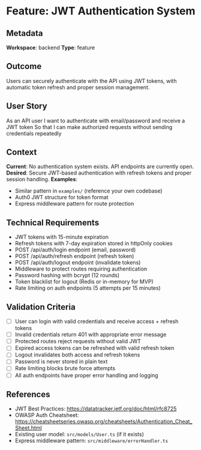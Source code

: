 # Feature: JWT Authentication System

## Metadata
**Workspace**: backend
**Type**: feature

## Outcome
Users can securely authenticate with the API using JWT tokens, with automatic token refresh and proper session management.

## User Story
As an API user
I want to authenticate with email/password and receive a JWT token
So that I can make authorized requests without sending credentials repeatedly

## Context
**Current**: No authentication system exists. API endpoints are currently open.
**Desired**: Secure JWT-based authentication with refresh tokens and proper session handling.
**Examples**:
- Similar pattern in `examples/` (reference your own codebase)
- Auth0 JWT structure for token format
- Express middleware pattern for route protection

## Technical Requirements
- JWT tokens with 15-minute expiration
- Refresh tokens with 7-day expiration stored in httpOnly cookies
- POST /api/auth/login endpoint (email, password)
- POST /api/auth/refresh endpoint (refresh token)
- POST /api/auth/logout endpoint (invalidate tokens)
- Middleware to protect routes requiring authentication
- Password hashing with bcrypt (12 rounds)
- Token blacklist for logout (Redis or in-memory for MVP)
- Rate limiting on auth endpoints (5 attempts per 15 minutes)

## Validation Criteria
- [ ] User can login with valid credentials and receive access + refresh tokens
- [ ] Invalid credentials return 401 with appropriate error message
- [ ] Protected routes reject requests without valid JWT
- [ ] Expired access tokens can be refreshed with valid refresh token
- [ ] Logout invalidates both access and refresh tokens
- [ ] Password is never stored in plain text
- [ ] Rate limiting blocks brute force attempts
- [ ] All auth endpoints have proper error handling and logging

## References
- JWT Best Practices: https://datatracker.ietf.org/doc/html/rfc8725
- OWASP Auth Cheatsheet: https://cheatsheetseries.owasp.org/cheatsheets/Authentication_Cheat_Sheet.html
- Existing user model: `src/models/User.ts` (if it exists)
- Express middleware pattern: `src/middleware/errorHandler.ts`
